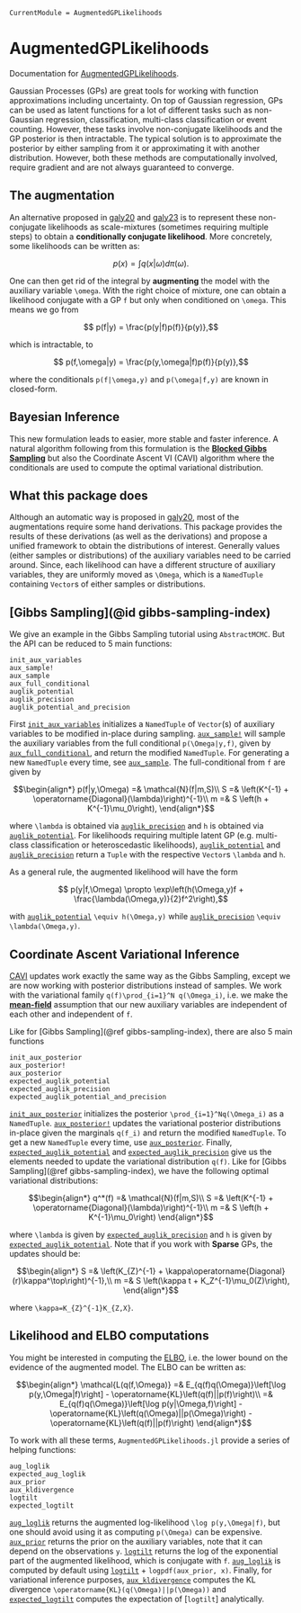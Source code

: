 ```@meta
CurrentModule = AugmentedGPLikelihoods
```

# AugmentedGPLikelihoods

Documentation for [AugmentedGPLikelihoods](https://github.com/theogf/AugmentedGPLikelihoods.jl).

Gaussian Processes (GPs) are great tools for working with function approximations
including uncertainty.
On top of Gaussian regression, GPs can be used as latent functions for a lot of
different tasks such as non-Gaussian regression, classification, multi-class
classification or event counting.
However, these tasks involve non-conjugate likelihoods and the GP posterior is then intractable.
The typical solution is to approximate the posterior by either sampling from it
or approximating it with another distribution.
However, both these methods are computationally involved, require gradient
and are not always guaranteed to converge.

## The augmentation

An alternative proposed in [galy20](@cite) and [galy23](@cite) is to represent these non-conjugate
likelihoods as scale-mixtures (sometimes requiring multiple steps) to obtain
a __conditionally conjugate likelihood__.
More concretely, some likelihoods can be written as:

```math
    p(x) = \int q(x|\omega)d\pi(\omega).
```

One can then get rid of the integral by __augmenting__ the model with the
auxiliary variable ``\omega``.
With the right choice of mixture, one can obtain a likelihood conjugate with a
GP ``f`` but only when conditioned on ``\omega``.
This means we go from

```math
    p(f|y) = \frac{p(y|f)p(f)}{p(y)},
```

which is intractable, to

```math
    p(f,\omega|y) = \frac{p(y,\omega|f)p(f)}{p(y)},
```

where the conditionals ``p(f|\omega,y)`` and ``p(\omega|f,y)`` are known
in closed-form.

## Bayesian Inference

This new formulation leads to easier, more stable and faster inference.
A natural algorithm following from this formulation is the
[__Blocked Gibbs Sampling__](https://en.wikipedia.org/wiki/Gibbs_sampling#Blocked_Gibbs_sampler)
but also the Coordinate Ascent VI (CAVI) algorithm where the conditionals are used
to compute the optimal variational distribution.

## What this package does

Although an automatic way is proposed in [galy20](@cite), most of the
augmentations require some hand derivations.
This package provides the results of these derivations (as well as the derivations)
and propose a unified framework to obtain the distributions of interest.
Generally values (either samples or distributions) of the auxiliary variables
need to be carried around. Since, each likelihood can have a different structure
of auxiliary variables, they are uniformly moved as ``\Omega``, which is
a `NamedTuple` containing `Vector`s of either samples or distributions.

## [Gibbs Sampling](@id gibbs-sampling-index)

We give an example in the Gibbs Sampling tutorial using `AbstractMCMC`.
But the API can be reduced to 5 main functions:

```@docs
init_aux_variables
aux_sample!
aux_sample
aux_full_conditional
auglik_potential
auglik_precision
auglik_potential_and_precision
```

First [`init_aux_variables`](@ref) initializes a `NamedTuple`
of `Vector`(s) of auxiliary variables to be modified in-place during sampling.
[`aux_sample!`](@ref) will sample the auxiliary variables from the full
conditional ``p(\Omega|y,f)``, given by [`aux_full_conditional`](@ref), and return the modified `NamedTuple`.
For generating a new `NamedTuple` every time, see [`aux_sample`](@ref).
The full-conditional from ``f`` are given by

```math
\begin{align*}
    p(f|y,\Omega) =& \mathcal{N}(f|m,S)\\
    S =& \left(K^{-1} + \operatorname{Diagonal}(\lambda)\right)^{-1}\\
    m =& S \left(h + K^{-1}\mu_0\right),
\end{align*}
```

where ``\lambda`` is obtained via [`auglik_precision`](@ref) and ``h`` is
obtained via [`auglik_potential`](@ref).
For likelihoods requiring multiple latent GP (e.g. multi-class classification
or heteroscedastic likelihoods), [`auglik_potential`](@ref) and [`auglik_precision`](@ref)
return a `Tuple` with the respective `Vector`s ``\lambda`` and ``h``.

As a general rule, the augmented likelihood will have the form

```math
    p(y|f,\Omega) \propto \exp\left(h(\Omega,y)f + \frac{\lambda(\Omega,y)}{2}f^2\right),
```

with [`auglik_potential`](@ref) ``\equiv h(\Omega,y)`` while [`auglik_precision`](@ref)
``\equiv \lambda(\Omega,y)``.

## Coordinate Ascent Variational Inference

[CAVI](https://en.wikipedia.org/wiki/Coordinate_descent) updates work exactly
the same way as the Gibbs Sampling, except we are now working with posterior
distributions instead of samples.
We work with the variational family ``q(f)\prod_{i=1}^N q(\Omega_i)``, i.e.
we make the [__mean-field__](https://en.wikipedia.org/wiki/Mean-field_theory)
assumption that our new auxiliary variables are independent of each other
and independent of ``f``.

Like for [Gibbs Sampling](@ref gibbs-sampling-index), there are also 5 main functions

```@docs
init_aux_posterior
aux_posterior!
aux_posterior
expected_auglik_potential
expected_auglik_precision
expected_auglik_potential_and_precision
```

[`init_aux_posterior`](@ref) initializes the posterior
``\prod_{i=1}^Nq(\Omega_i)`` as a `NamedTuple`.
[`aux_posterior!`](@ref) updates the variational posterior distributions in-place
given the marginals ``q(f_i)`` and return the modified `NamedTuple`.
To get a new `NamedTuple` every time, use [`aux_posterior`](@ref).
Finally, [`expected_auglik_potential`](@ref) and [`expected_auglik_precision`](@ref)
give us the elements needed to update the variational distribution ``q(f)``.
Like for [Gibbs Sampling](@ref gibbs-sampling-index), we have the following optimal
variational distributions:

```math
\begin{align*}
    q^*(f) =& \mathcal{N}(f|m,S)\\
    S =& \left(K^{-1} + \operatorname{Diagonal}(\lambda)\right)^{-1}\\
    m =& S \left(h + K^{-1}\mu_0\right)
\end{align*}
```

where ``\lambda`` is given by [`expected_auglik_precision`](@ref) and ``h`` is given by [`expected_auglik_potential`](@ref).
Note that if you work with __Sparse__ GPs, the updates should be:

```math
\begin{align*}
    S =& \left(K_{Z}^{-1} + \kappa\operatorname{Diagonal}(r)\kappa^\top\right)^{-1},\\
    m =& S \left(\kappa t + K_Z^{-1}\mu_0(Z)\right),
\end{align*}
```

where ``\kappa=K_{Z}^{-1}K_{Z,X}``.

## Likelihood and ELBO computations

You might be interested in computing the [ELBO](https://en.wikipedia.org/wiki/Evidence_lower_bound),
i.e. the lower bound on the evidence of the augmented model.
The ELBO can be written as:

```math
\begin{align*}
    \mathcal{L(q(f,\Omega)} =& E_{q(f)q(\Omega)}\left[\log p(y,\Omega|f)\right] - \operatorname{KL}\left(q(f)||p(f)\right)\\
    =& E_{q(f)q(\Omega)}\left[\log p(y|\Omega,f)\right] - \operatorname{KL}\left(q(\Omega)||p(\Omega)\right) -\operatorname{KL}\left(q(f)||p(f)\right)
\end{align*}
```

To work with all these terms, `AugmentedGPLikelihoods.jl` provide a series of
helping functions:

```@docs
aug_loglik
expected_aug_loglik
aux_prior
aux_kldivergence
logtilt
expected_logtilt
```

[`aug_loglik`](@ref) returns the augmented log-likelihood ``\log p(y,\Omega|f)``,
but one should avoid using it as computing ``p(\Omega)`` can be expensive.
[`aux_prior`](@ref) returns the prior on the auxiliary variables, note that it
can depend on the observations ``y``.
[`logtilt`](@ref) returns the log of the exponential part of the augmented likelihood, which is conjugate with ``f``.
[`aug_loglik`](@ref) is computed by default using [`logtilt`](@ref) + `logpdf(aux_prior, x)`.
Finally, for variational inference purposes, [`aux_kldivergence`](@ref) computes
the KL divergence ``\operatorname{KL}(q(\Omega)||p(\Omega))`` and [`expected_logtilt`](@ref) computes the expectation of [`logtilt`] analytically.
